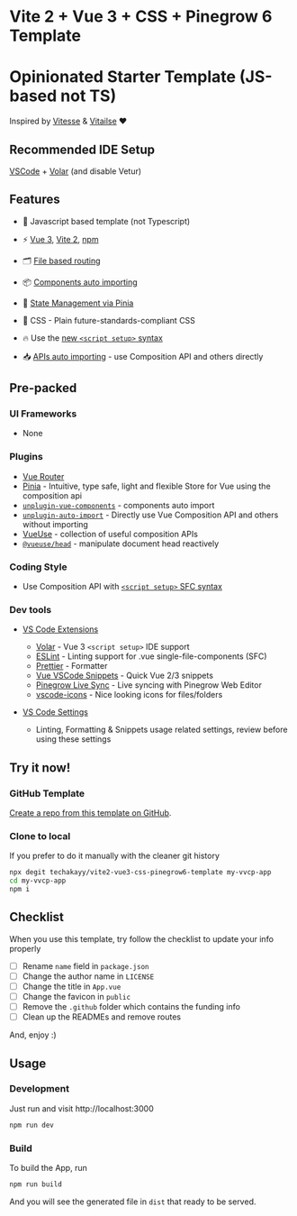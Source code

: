 # Vite 2 + Vue 3 + CSS + Pinegrow 6 Template

# Opinionated Starter Template (JS-based not TS)

Inspired by [Vitesse](https://github.com/antfu/vitesse) & [Vitailse](https://github.com/zynth17/vitailse) ❤

## Recommended IDE Setup

[VSCode](https://code.visualstudio.com/) + [Volar](https://marketplace.visualstudio.com/items?itemName=johnsoncodehk.volar) (and disable Vetur)

## Features

-   🦾 Javascript based template (not Typescript)

-   ⚡️ [Vue 3](https://github.com/vuejs/vue-next), [Vite 2](https://github.com/vitejs/vite), [npm](https://npmjs.com/)

-   🗂 [File based routing](./src/pages)

-   📦 [Components auto importing](./src/components)

-   🍍 [State Management via Pinia](https://pinia.esm.dev/)

-   🎨 CSS - Plain future-standards-compliant CSS

-   🔥 Use the [new `<script setup>` syntax](https://github.com/vuejs/rfcs/pull/227)

-   📥 [APIs auto importing](https://github.com/antfu/unplugin-auto-import) - use Composition API and others directly

## Pre-packed

### UI Frameworks

-   None

### Plugins

-   [Vue Router](https://github.com/vuejs/vue-router)
-   [Pinia](https://pinia.esm.dev) - Intuitive, type safe, light and flexible Store for Vue using the composition api
-   [`unplugin-vue-components`](https://github.com/antfu/unplugin-vue-components) - components auto import
-   [`unplugin-auto-import`](https://github.com/antfu/unplugin-auto-import) - Directly use Vue Composition API and others without importing
-   [VueUse](https://github.com/antfu/vueuse) - collection of useful composition APIs
-   [`@vueuse/head`](https://github.com/vueuse/head) - manipulate document head reactively

### Coding Style

-   Use Composition API with [`<script setup>` SFC syntax](https://github.com/vuejs/rfcs/pull/227)

### Dev tools

-   [VS Code Extensions](./.vscode/extensions.json)

    -   [Volar](https://marketplace.visualstudio.com/items?itemName=johnsoncodehk.volar) - Vue 3 `<script setup>` IDE support
    -   [ESLint](https://marketplace.visualstudio.com/items?itemName=dbaeumer.vscode-eslint) - Linting support for .vue single-file-components (SFC)
    -   [Prettier](https://marketplace.visualstudio.com/items?itemName=esbenp.prettier-vscode) - Formatter
    -   [Vue VSCode Snippets](https://marketplace.visualstudio.com/items?itemName=sdras.vue-vscode-snippets) - Quick Vue 2/3 snippets
    -   [Pinegrow Live Sync](https://marketplace.visualstudio.com/items?itemName=Pinegrow.pinegrow-vscode) - Live syncing with Pinegrow Web Editor
    -   [vscode-icons](https://marketplace.visualstudio.com/items?itemName=vscode-icons-team.vscode-icons) - Nice looking icons for files/folders

-   [VS Code Settings](./.vscode/settings.json)
    -   Linting, Formatting & Snippets usage related settings, review before using these settings

## Try it now!

### GitHub Template

[Create a repo from this template on GitHub](https://github.com/techakayy/vite2-vue3-css-pinegrow6-template/generate).

### Clone to local

If you prefer to do it manually with the cleaner git history

```bash
npx degit techakayy/vite2-vue3-css-pinegrow6-template my-vvcp-app
cd my-vvcp-app
npm i
```

## Checklist

When you use this template, try follow the checklist to update your info properly

-   [ ] Rename `name` field in `package.json`
-   [ ] Change the author name in `LICENSE`
-   [ ] Change the title in `App.vue`
-   [ ] Change the favicon in `public`
-   [ ] Remove the `.github` folder which contains the funding info
-   [ ] Clean up the READMEs and remove routes

And, enjoy :)

## Usage

### Development

Just run and visit http://localhost:3000

```bash
npm run dev
```

### Build

To build the App, run

```bash
npm run build
```

And you will see the generated file in `dist` that ready to be served.
